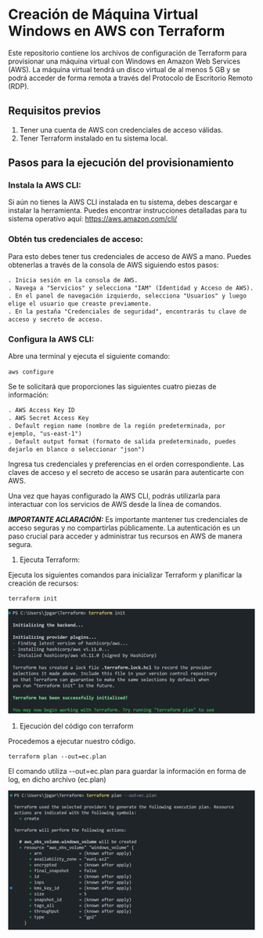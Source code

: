 # Creación de Máquina Virtual Windows en AWS con Terraform

Este repositorio contiene los archivos de configuración de Terraform para provisionar una máquina virtual con Windows en Amazon Web Services (AWS). La máquina virtual tendrá un disco virtual de al menos 5 GB y se podrá acceder de forma remota a través del Protocolo de Escritorio Remoto (RDP).

## Requisitos previos

1. Tener una cuenta de AWS con credenciales de acceso válidas.
2. Tener Terraform instalado en tu sistema local.

## Pasos para la ejecución del provisionamiento


### Instala la AWS CLI:

Si aún no tienes la AWS CLI instalada en tu sistema, debes descargar e instalar la herramienta. Puedes encontrar instrucciones detalladas para tu sistema operativo aquí: https://aws.amazon.com/cli/


### Obtén tus credenciales de acceso:

Para esto debes tener tus credenciales de acceso de AWS a mano. Puedes obtenerlas a través de la consola de AWS siguiendo estos pasos:

    . Inicia sesión en la consola de AWS.
    . Navega a "Servicios" y selecciona "IAM" (Identidad y Acceso de AWS).
    . En el panel de navegación izquierdo, selecciona "Usuarios" y luego elige el usuario que creaste previamente.
    . En la pestaña "Credenciales de seguridad", encontrarás tu clave de acceso y secreto de acceso.


### Configura la AWS CLI:

Abre una terminal y ejecuta el siguiente comando:
   
`aws configure` 

Se te solicitará que proporciones las siguientes cuatro piezas de información:

    . AWS Access Key ID
    . AWS Secret Access Key
    . Default region name (nombre de la región predeterminada, por ejemplo, "us-east-1")
    . Default output format (formato de salida predeterminado, puedes dejarlo en blanco o seleccionar "json")

Ingresa tus credenciales y preferencias en el orden correspondiente. Las claves de acceso y el secreto de acceso se usarán para autenticarte con AWS.

Una vez que hayas configurado la AWS CLI, podrás utilizarla para interactuar con los servicios de AWS desde la línea de comandos.


***IMPORTANTE ACLARACIÓN:***
Es importante mantener tus credenciales de acceso seguras y no compartirlas públicamente. La autenticación es un paso crucial para acceder y administrar tus recursos en AWS de manera segura.


1. Ejecuta Terraform:

Ejecuta los siguientes comandos para inicializar Terraform y planificar la creación de recursos:
```
terraform init
```

![Si todo ha ido bien, deberías ver una salida como esto:](terraforminit.png)

1. Ejecución del código con terraform

Procedemos a ejecutar nuestro código. 
```
terraform plan --out=ec.plan
```
El comando utiliza --out=ec.plan para guardar la información en forma de log, en dicho archivo
(ec.plan)

![Ejecución del código:](terraformplan.png)
